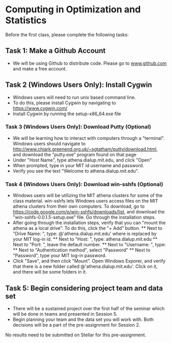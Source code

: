 # Computing in Optimization and Statistics

Before the first class, please complete the following tasks:

## Task 1: Make a Github Account

* We will be using Github to distribute code. Please go to www.github.com and make a free account.

## Task 2 (Windows Users Only): Install Cygwin
* Windows users will need to run unix based command line.
* To do this, please install Cygwin by navigating to https://www.cygwin.com/
* Install Cygwin by running the setup-x86_64.exe file

### Task 3 (Windows Users Only): Download Putty (Optional)

* We will be learning how to interact with computers through a "terminal". Windows users should navigate to http://www.chiark.greenend.org.uk/~sgtatham/putty/download.html, and download the "putty.exe" program found on that page
* Under "Host Name", type athena.dialup.mit.edu, and click "Open"
* When prompted, type in your MIT id username and password.
* Verify you see the text "Welcome to athena.dialup.mit.edu".

### Task 4 (Windows Users Only): Download win-sshfs (Optional)

* Windows users will be utilizing the MIT athena clusters for some of the class material. win-sshfs lets Windows users access files on the MIT athena clusters from their own computers. To download, go to https://code.google.com/p/win-sshfs/downloads/list, and download the "win-sshfs-0.0.1.5-setup.exe" file. Go through the installation steps.
* After going through the installation steps, verify that you can "mount the athena as a local drive". To do this, click the "+ Add" button.
** Next to "Drive Name: ", type: <your mit id>@'athena.dialup.mit.edu'
   where <your mit id> is replaced by your MIT log-in id.
** Next to "Host: ", type: athena.dialup.mit.edu
** Next to "Port: ", leave the default number.
** Next to "Username: ", type: <your mit id>
** Next to "Authentication method", select "Password"
** Next to "Password", type your MIT log-in password.
* Click "Save", and then click "Mount". Open Windows Exporer, and verify that there is a new folder called <your mit id>@'athena.dialup.mit.edu'. Click on it, and there will be some folders in it.

## Task 5: Begin considering project team and data set

* There will be a sustained project over the first half of the seminar which will be done in teams and presented in Session 5.
* Begin planning your team and the data set you will work with. Both decisions will be a part of the pre-assignment for Session 2.

No results need to be submitted on Stellar for this pre-assignment.

